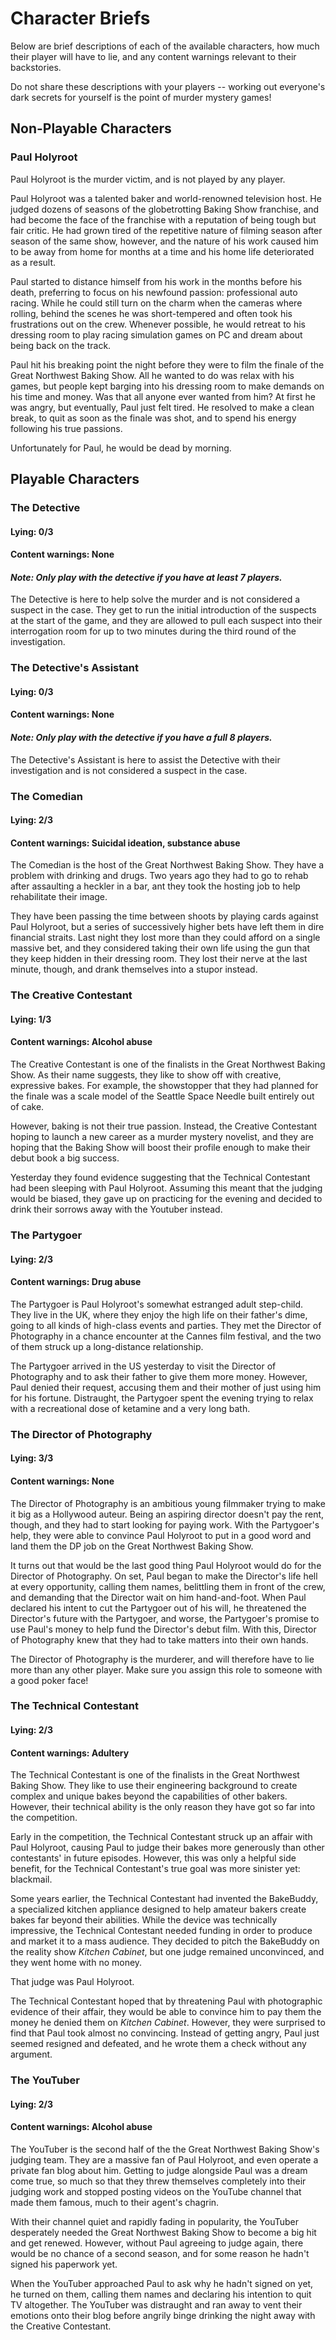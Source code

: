 # Character Briefs

Below are brief descriptions of each of the available characters, how much their player will have to lie, and any content warnings relevant to their backstories.

Do not share these descriptions with your players -- working out everyone's dark secrets for yourself is the point of murder mystery games!

## Non-Playable Characters

### Paul Holyroot

Paul Holyroot is the murder victim, and is not played by any player.

Paul Holyroot was a talented baker and world-renowned television host. He judged dozens of seasons of the globetrotting Baking Show franchise, and had become the face of the franchise with a reputation of being tough but fair critic. He had grown tired of the repetitive nature of filming season after season of the same show, however, and the nature of his work caused him to be away from home for months at a time and his home life deteriorated as a result.

Paul started to distance himself from his work in the months before his death, preferring to focus on his newfound passion: professional auto racing. While he could still turn on the charm when the cameras where rolling, behind the scenes he was short-tempered and often took his frustrations out on the crew. Whenever possible, he would retreat to his dressing room to play racing simulation games on PC and dream about being back on the track.

Paul hit his breaking point the night before they were to film the finale of the Great Northwest Baking Show. All he wanted to do was relax with his games, but people kept barging into his dressing room to make demands on his time and money. Was that all anyone ever wanted from him? At first he was angry, but eventually, Paul just felt tired. He resolved to make a clean break, to quit as soon as the finale was shot, and to spend his energy following his true passions.

Unfortunately for Paul, he would be dead by morning.

## Playable Characters

### The Detective
#### Lying: 0/3 
#### Content warnings: None
#### *Note: Only play with the detective if you have at least 7 players.*

The Detective is here to help solve the murder and is not considered a suspect in the case. They get to run the initial introduction of the suspects at the start of the game, and they are allowed to pull each suspect into their interrogation room for up to two minutes during the third round of the investigation.


### The Detective's Assistant
#### Lying: 0/3 
#### Content warnings: None
#### *Note: Only play with the detective if you have a full 8 players.*

The Detective's Assistant is here to assist the Detective with their investigation and is not considered a suspect in the case.


### The Comedian
#### Lying: 2/3 
#### Content warnings: Suicidal ideation, substance abuse

The Comedian is the host of the Great Northwest Baking Show. They have a problem with drinking and drugs. Two years ago they had to go to rehab after assaulting a heckler in a bar, ant they took the hosting job to help rehabilitate their image.

They have been passing the time between shoots by playing cards against Paul Holyroot, but a series of successively higher bets have left them in dire financial straits. Last night they lost more than they could afford on a single massive bet, and they considered taking their own life using the gun that they keep hidden in their dressing room. They lost their nerve at the last minute, though, and drank themselves into a stupor instead.

### The Creative Contestant 
#### Lying: 1/3 
#### Content warnings: Alcohol abuse

The Creative Contestant is one of the finalists in the Great Northwest Baking Show. As their name suggests, they like to show off with creative, expressive bakes. For example, the showstopper that they had planned for the finale was a scale model of the Seattle Space Needle built entirely out of cake.

However, baking is not their true passion. Instead, the Creative Contestant hoping to launch a new career as a murder mystery novelist, and they are hoping that the Baking Show will boost their profile enough to make their debut book a big success.

Yesterday they found evidence suggesting that the Technical Contestant had been sleeping with Paul Holyroot. Assuming this meant that the judging would be biased, they gave up on practicing for the evening and decided to drink their sorrows away with the Youtuber instead.


### The Partygoer
#### Lying: 2/3 
#### Content warnings: Drug abuse

The Partygoer is Paul Holyroot's somewhat estranged adult step-child. They live in the UK, where they enjoy the high life on their father's dime, going to all kinds of high-class events and parties. They met the Director of Photography in a chance encounter at the Cannes film festival, and the two of them struck up a long-distance relationship.

The Partygoer arrived in the US yesterday to visit the Director of Photography and to ask their father to give them more money. However, Paul denied their request, accusing them and their mother of just using him for his fortune. Distraught, the Partygoer spent the evening trying to relax with a recreational dose of ketamine and a very long bath.


### The Director of Photography
#### Lying: 3/3 
#### Content warnings: None

The Director of Photography is an ambitious young filmmaker trying to make it big as a Hollywood auteur. Being an aspiring director doesn't pay the rent, though, and they had to start looking for paying work. With the Partygoer's help, they were able to convince Paul Holyroot to put in a good word and land them the DP job on the Great Northwest Baking Show.

It turns out that would be the last good thing Paul Holyroot would do for the Director of Photography. On set, Paul began to make the Director's life hell at every opportunity, calling them names, belittling them in front of the crew, and demanding that the Director wait on him hand-and-foot. When Paul declared his intent to cut the Partygoer out of his will, he threatened the Director's future with the Partygoer, and worse, the Partygoer's promise to use Paul's money to help fund the Director's debut film. With this, Director of Photography knew that they had to take matters into their own hands.

The Director of Photography is the murderer, and will therefore have to lie more than any other player. Make sure you assign this role to someone with a good poker face!


### The Technical Contestant
#### Lying: 2/3 
#### Content warnings: Adultery

The Technical Contestant is one of the finalists in the Great Northwest Baking Show. They like to use their engineering background to create complex and unique bakes beyond the capabilities of other bakers. However, their technical ability is the only reason they have got so far into the competition.

Early in the competition, the Technical Contestant struck up an affair with Paul Holyroot, causing Paul to judge their bakes more generously than other contestants' in future episodes. However, this was only a helpful side benefit, for the Technical Contestant's true goal was more sinister yet: blackmail.

Some years earlier, the Technical Contestant had invented the BakeBuddy, a specialized kitchen appliance designed to help amateur bakers create bakes far beyond their abilities. While the device was technically impressive, the Technical Contestant needed funding in order to produce and market it to a mass audience. They decided to pitch the BakeBuddy on the reality show *Kitchen Cabinet*, but one judge remained unconvinced, and they went home with no money.

That judge was Paul Holyroot.

The Technical Contestant hoped that by threatening Paul with photographic evidence of their affair, they would be able to convince him to pay them the money he denied them on *Kitchen Cabinet*. However, they were surprised to find that Paul took almost no convincing. Instead of getting angry, Paul just seemed resigned and defeated, and he wrote them a check without any argument.


### The YouTuber
#### Lying: 2/3
#### Content warnings: Alcohol abuse

The YouTuber is the second half of the the Great Northwest Baking Show's judging team. They are a massive fan of Paul Holyroot, and even operate a private fan blog about him. Getting to judge alongside Paul was a dream come true, so much so that they threw themselves completely into their judging work and stopped posting videos on the YouTube channel that made them famous, much to their agent's chagrin.

With their channel quiet and rapidly fading in popularity, the YouTuber desperately needed the Great Northwest Baking Show to become a big hit and get renewed. However, without Paul agreeing to judge again, there would be no chance of a second season, and for some reason he hadn't signed his paperwork yet.

When the YouTuber approached Paul to ask why he hadn't signed on yet, he turned on them, calling them names and declaring his intention to quit TV altogether. The YouTuber was distraught and ran away to vent their emotions onto their blog before angrily binge drinking the night away with the Creative Contestant.